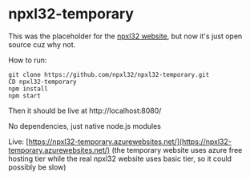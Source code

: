 # npxl32-temporary
This was the placeholder for the [npxl32 website](https://www.npxl32.com/), but now it's just open source cuz why not.


How to run:
```
git clone https://github.com/npxl32/npxl32-temporary.git
CD npxl32-temporary
npm install
npm start
```
Then it should be live at http://localhost:8080/

No dependencies, just native node.js modules

Live:
[https://npxl32-temporary.azurewebsites.net/](https://npxl32-temporary.azurewebsites.net/)
(the temporary website uses azure free hosting tier while the real npxl32 website uses basic tier, so it could possibly be slow)
